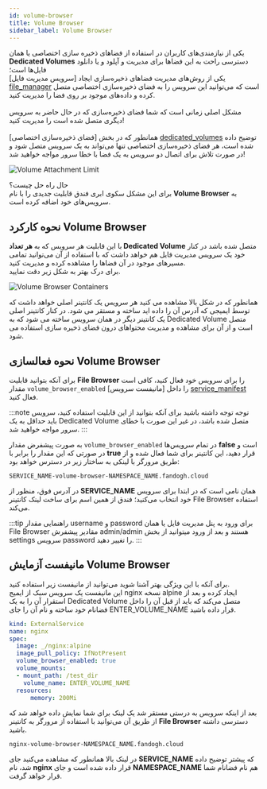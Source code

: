 ```yaml
---
id: volume-browser
title: Volume Browser
sidebar_label: Volume Browser 
---
```


یکی از نیازمندی‌های کاربران در استفاده از فضاهای ذخیره سازی اختصاصی یا همان **Dedicated Volumes** دسترسی راحت به این فضاها برای مدیریت و آپلود و یا دانلود فایل‌ها است؛<br/>
یکی از روش‌های مدیریت فضاهای ذخیره‌سازی ایجاد [سرویس مدیریت فایل] [file_manager] است که می‌توانید این سرویس را به فضای ذخیره‌سازی اختصاصی متصل کرده و داده‌های موجود بر روی فضا را مدیریت کنید.<br/><br/>
مشکل اصلی زمانی است که شما فضای ذخیره‌سازی که در حال حاضر به سرویس دیگری متصل شده است را مدیریت کنید!<br/><br/>
همانطور که در بخش [فضای ذخیره‌سازی اختصاصی] [dedicated_volumes] توضیح داده شده است، هر فضای ذخیره‌سازی اختصاصی تنها می‌تواند به یک سرویس متصل شود و در صورت تلاش برای اتصال دو سرویس به یک فضا با خطا سرور مواجه خواهید شد!

![Volume Attachment Limit](/img/docs/volume-attachment-limit.svg "Volume Attachment Limit")

حال راه حل چیست؟<br/>
برای این مشکل سکوی ابری فندق قابلیت جدیدی را با نام **Volume Browser**  به سرویس‌های خود اضافه کرده است.

## نحوه کارکرد Volume Browser
با این قابلیت هر سرویس که به **هر تعداد Dedicated Volume** متصل شده باشد در کنار خود یک سرویس مدیریت فایل هم خواهد داشت که با استفاده از آن می‌توانید تمامی مسیر‌های موجود در آن فضاها را مشاهده کرده و مدیریت کنید.<br/>
برای درک بهتر به شکل زیر دقت نمایید.

![Volume Browser Containers](/img/docs/volume-browser-containers.svg "Volume Browser Containers ")

همانطور که در شکل بالا مشاهده می کنید هر سرویس یک کانتینر اصلی خواهد داشت که توسط ایمیجی که آدرس آن را داده اید ساخته و مستقر می شود. در کنار کانتینر اصلی یک کانتینر دیگر در همان سرویس ساخته می شود که به Dedicated Volume متصل است و از آن برای مشاهده و مدیریت محتواهای درون فضای ذخیره‌ سازی استفاده می شود.

## نحوه فعالسازی Volume Browser
برای آنکه بتوانید قابلیت **File Browser** را برای سرویس خود فعال کنید، کافی است مقدار `volume_browser_enabled` را داخل [مانیفست سرویس] [service_manifest] فعال کنید.

:::note توجه
توجه داشته باشید برای آنکه بتوانید از این قابلیت استفاده کنید، سرویس باید حداقل به یک Dedicated Volume متصل شده باشد، در غیر این صورت با خطای سرور مواجه خواهید شد.
:::

به صورت پیشفرض مقدار `volume_browser_enabled` در تمام سرویس‌ها **false** است و در صورتی که این مقدار را برابر با **true** قرار دهید، این کانتینر برای شما فعال شده و از طریق مرورگر با لینکی به ساختار زیر در دسترس خواهد بود:

```http
SERVICE_NAME-volume-browser-NAMESPACE_NAME.fandogh.cloud
```

در آدرس فوق، منظور از **SERVICE_NAME** همان نامی است که در ابتدا برای سرویس خود انتخاب می‌کنید؛ فندق از همین اسم برای ساخت لینک کانتینر File Browser استفاده می‌کند.

:::tip راهنمایی
مقدار username و password برای ورود به پنل مدیریت فایل یا همان File Browser مقادیر پیشفرش admin/admin هستند و بعد از ورود میتوانید از بخش settings سرویس password را تغییر دهید.
:::

## مانیفست آزمایش Volume Browser
برای آنکه با این ویژگی بهتر آشنا شوید می‌توانید از مانیفست زیر استفاده کنید.<br/>
این مانیفست یک سرویس سبک از ایمیج nginx نسخه alpine ایجاد کرده و بعد از استقرار آن را به یک Dedicated Volume متصل می‌کند که باید از قبل آن را داخل فضانام خود ساخته و نام آن را جای ENTER_VOLUME_NAME قرار داده باشید.

```yaml title="svc_deployment.yml"
kind: ExternalService
name: nginx
spec:
  image: _/nginx:alpine
  image_pull_policy: IfNotPresent
  volume_browser_enabled: true
  volume_mounts:
  - mount_path: /test_dir
    volume_name: ENTER_VOLUME_NAME
  resources:
      memory: 200Mi
```

بعد از اینکه سرویس به درستی مستقر شد یک لینک برای شما نمایش داده خواهد شد که از طریق آن می‌توانید با استفاده از مرورگر به کانتینر **File Browser** دسترسی داشته باشید.

```http
nginx-volume-browser-NAMESPACE_NAME.fandogh.cloud
```

در لینک بالا همانطور که مشاهده می‌کنید جای **SERVICE_NAME** که پیشتر توضیح داده شد، نام **nginx** قرار داده شده است و جای **NAMESPACE_NAME** هم نام فضانام شما قرار خواهد گرفت.

[file_manager]: /docs/managed-services/file-browser-managed-service
[service_manifest]: /docs/services/service-manifest
[dedicated_volumes]:/docs/volumes/dedicated-volume